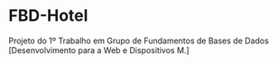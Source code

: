 # FBD-Hotel
Projeto do 1º Trabalho em Grupo de Fundamentos de Bases de Dados [Desenvolvimento para a Web e Dispositivos M.]
